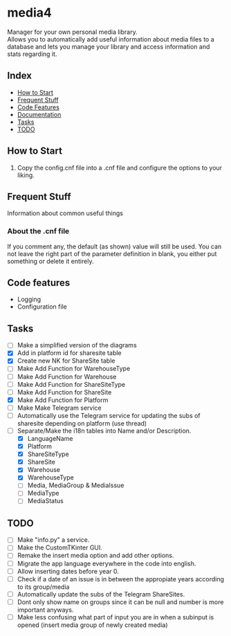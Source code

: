 [//]: # ( -*- coding: utf-8 -*- )
[//]: # ( ---------------------------------------------------------------------- )
[//]: # (+ Autor:  	Ran# )
[//]: # (+ Creado: 	2023/01/04 21:56:10.000000 )
[//]: # (+ Editado:	2023/02/18 15:32:15.982775 )
[//]: # ( ---------------------------------------------------------------------- )

# media4

Manager for your own personal media library.\
Allows you to automatically add useful information about media files to a database and lets you manage your library and access information and stats regarding it.


## Index

- [How to Start](#how-to-start)
- [Frequent Stuff](#frequent-stuff)
- [Code Features](#code-features)
- [Documentation](media/doc/index.md#documentation)
- [Tasks](#tasks)
- [TODO](#todo)


## How to Start

1. Copy the config.cnf file into a .cnf file and configure the options to your liking.


## Frequent Stuff

Information about common useful things

### About the .cnf file

If you comment any, the default (as shown) value will still be used.
You can not leave the right part of the parameter definition in blank, you either put something or delete it entirely.

## Code features

- Logging
- Configuration file

## Tasks

- [ ] Make a simplified version of the diagrams
- [X] Add in platform id for sharesite table
- [X] Create new NK for ShareSite table
- [ ] Make Add Function for WarehouseType
- [ ] Make Add Function for Warehouse
- [ ] Make Add Function for ShareSiteType
- [ ] Make Add Function for ShareSite
- [X] Make Add Function for Platform
- [ ] Make Make Telegram service
- [ ] Automatically use the Telegram service for updating the subs of sharesite depending on platform (use thread)
- [ ] Separate/Make the i18n tables into Name and/or Description.
    - [X] LanguageName
    - [X] Platform
    - [X] ShareSiteType
    - [X] ShareSite
    - [X] Warehouse
    - [X] WarehouseType
    - [ ] Media, MediaGroup & MediaIssue
    - [ ] MediaType
    - [ ] MediaStatus

## TODO

- [ ] Make "info.py" a service.
- [ ] Make the CustomTKinter GUI.
- [ ] Remake the insert media option and add other options.
- [ ] Migrate the app language everywhere in the code into english.
- [ ] Allow inserting dates before year 0.
- [ ] Check if a date of an issue is in between the appropiate years according to its group/media
- [ ] Automatically update the subs of the Telegram ShareSites.
- [ ] Dont only show name on groups since it can be null and number is more important anyways.
- [ ] Make less confusing what part of input you are in when a subinput is opened (insert media group of newly created media)
